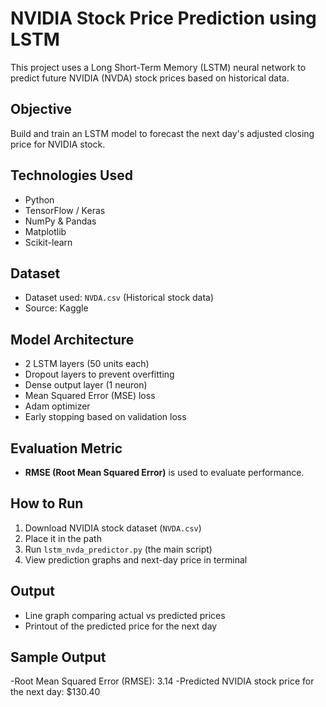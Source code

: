 # NVIDIA Stock Price Prediction using LSTM

This project uses a Long Short-Term Memory (LSTM) neural network to predict future NVIDIA (NVDA) stock prices based on historical data.

## Objective

Build and train an LSTM model to forecast the next day's adjusted closing price for NVIDIA stock.

## Technologies Used

- Python
- TensorFlow / Keras
- NumPy & Pandas
- Matplotlib
- Scikit-learn

## Dataset

- Dataset used: `NVDA.csv` (Historical stock data)
- Source: Kaggle

## Model Architecture

- 2 LSTM layers (50 units each)
- Dropout layers to prevent overfitting
- Dense output layer (1 neuron)
- Mean Squared Error (MSE) loss
- Adam optimizer
- Early stopping based on validation loss

## Evaluation Metric

- **RMSE (Root Mean Squared Error)** is used to evaluate performance.

## How to Run

1. Download NVIDIA stock dataset (`NVDA.csv`)
2. Place it in the path
3. Run `lstm_nvda_predictor.py` (the main script)
4. View prediction graphs and next-day price in terminal

## Output

- Line graph comparing actual vs predicted prices
- Printout of the predicted price for the next day

## Sample Output

-Root Mean Squared Error (RMSE): 3.14
-Predicted NVIDIA stock price for the next day: $130.40
